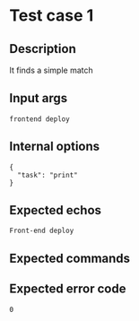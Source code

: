 # Test case 1

## Description

It finds a simple match

## Input args

    frontend deploy

## Internal options

    {
      "task": "print"
    }

## Expected echos

    Front-end deploy

## Expected commands

## Expected error code

    0
